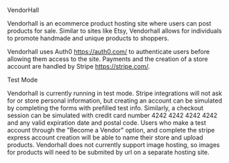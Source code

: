 VendorHall

Vendorhall is an ecommerce product hosting site where users can post products for sale. Similar to sites like Etsy, Vendorhall allows for individuals to promote handmade and unique products to shoppers.

Vendorhall uses Auth0 https://auth0.com/ to authenticate users before allowing them access to the site. Payments and the creation of a store account are handled by Stripe https://stripe.com/.

Test Mode

Vendorhall is currently running in test mode. Stripe integrations will not ask for or store personal information, but creating an account can be simulated by completing the forms with prefilled test info. Similarly, a checkout session can be simulated with credit card number 4242 4242 4242 4242 and any valid expiration date and postal code.
Users who make a test account through the "Become a Vendor" option, and complete the stripe express account creation will be able to name their store and upload products.
Vendorhall does not currently support image hosting, so images for products will need to be submited by url on a separate hosting site.
